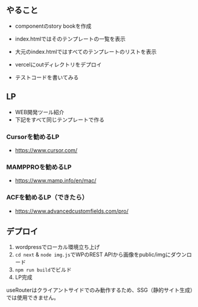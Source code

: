 ## やること
- componentのstory bookを作成
- index.htmlではそのテンプレートの一覧を表示
- 大元のindex.htmlではすべてのテンプレートのリストを表示

- vercelにoutディレクトリをデプロイ
- テストコードを書いてみる

## LP
- WEB開発ツール紹介
- 下記をすべて同じテンプレートで作る

### Cursorを勧めるLP
- https://www.cursor.com/

### MAMPPROを勧めるLP
- https://www.mamp.info/en/mac/

### ACFを勧めるLP（できたら）
- https://www.advancedcustomfields.com/pro/

## デプロイ
1. wordpressでローカル環境立ち上げ
1. `cd next` & `node img.js`でWPのREST APIから画像をpublic/imgにダウンロード
1. `npm run build`でビルド
1. LP完成

useRouterはクライアントサイドでのみ動作するため、SSG（静的サイト生成）では使用できません。
